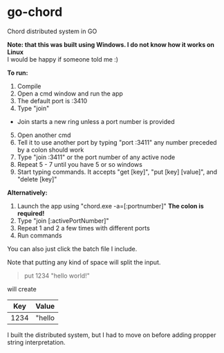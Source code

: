 # go-chord
Chord distributed system in GO

**Note: that this was built using Windows. I do not know how it works on Linux**  
I would be happy if someone told me :)

**To run:**

1. Compile
2. Open a cmd window and run the app
3. The default port is :3410
4. Type "join" 
 - Join starts a new ring unless a port number is provided
5. Open another cmd
6. Tell it to use another port by typing "port :3411" any number preceded by a colon should work
7. Type "join :3411" or the port number of any active node
8. Repeat 5 - 7 until you have 5 or so windows
9. Start typing commands. It accepts "get [key]", "put [key] [value]", and "delete [key]"

**Alternatively:** 

1. Launch the app using "chord.exe -a=[:portnumber]" **The colon is required!**
2. Type "join [:activePortNumber]"
3. Repeat 1 and 2 a few times with different ports
4. Run commands

You can also just click the batch file I include.

Note that putting any kind of space will split the input. 

> put 1234 "hello world!" 

will create 

| Key           | Value         |
| ------------- |:-------------:|
| 1234          | "hello        |

I built the distributed system, but I had to move on before adding propper string interpretation. 
